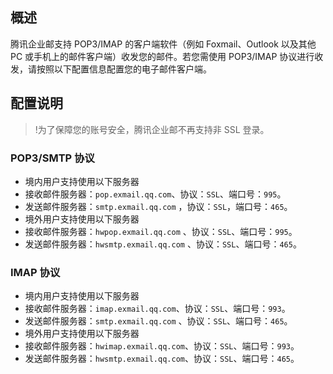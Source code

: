 ## 概述
腾讯企业邮支持 POP3/IMAP 的客户端软件（例如 Foxmail、Outlook 以及其他 PC 或手机上的邮件客户端）收发您的邮件。若您需使用 POP3/IMAP 协议进行收发，请按照以下配置信息配置您的电子邮件客户端。
 
## 配置说明
>!为了保障您的账号安全，腾讯企业邮不再支持非 SSL 登录。

### POP3/SMTP 协议
- 境内用户支持使用以下服务器
 - 接收邮件服务器：`pop.exmail.qq.com`、协议：`SSL`、端口号：`995`。
 - 发送邮件服务器：`smtp.exmail.qq.com` ，协议：`SSL`，端口号：`465`。
- 境外用户支持使用以下服务器
 - 接收邮件服务器：`hwpop.exmail.qq.com` 、协议：`SSL`、端口号：`995`。
 - 发送邮件服务器：`hwsmtp.exmail.qq.com` 、协议：`SSL`、端口号：`465`。


###  IMAP 协议
- 境内用户支持使用以下服务器
 - 接收邮件服务器：`imap.exmail.qq.com`、协议：`SSL`、端口号：`993`。
 - 发送邮件服务器：`smtp.exmail.qq.com` 、协议：`SSL`、端口号：`465`。
- 境外用户支持使用以下服务器
 - 接收邮件服务器：`hwimap.exmail.qq.com`、协议：`SSL`、端口号：`993`。
 - 发送邮件服务器：`hwsmtp.exmail.qq.com`、协议：`SSL`、端口号：`465`。
 
